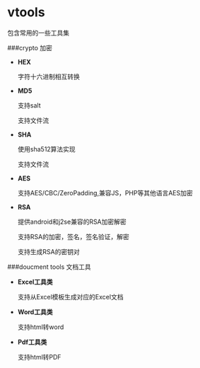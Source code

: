 # vtools
包含常用的一些工具集

###crypto 加密

 * **HEX**

    字符十六进制相互转换
    
 * **MD5**

    支持salt

    支持文件流

 * **SHA**

    使用sha512算法实现

    支持文件流

 * **AES**

    支持AES/CBC/ZeroPadding,兼容JS，PHP等其他语言AES加密

 * **RSA**

    提供android和j2se兼容的RSA加密解密

    支持RSA的加密，签名，签名验证，解密

    支持生成RSA的密钥对

###doucment tools 文档工具

 * **Excel工具类**

    支持从Excel模板生成对应的Excel文档

 * **Word工具类**

    支持html转word

 * **Pdf工具类**

    支持html转PDF
